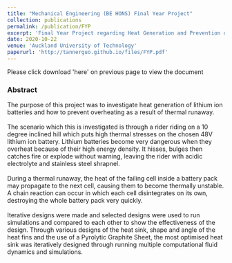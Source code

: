 ```yaml
---
title: "Mechanical Engineering (BE HONS) Final Year Project"
collection: publications
permalink: /publication/FYP
excerpt: 'Final Year Project regarding Heat Generation and Prevention of Overheating in Lithium Ion Batteries'
date: 2020-10-22
venue: 'Auckland University of Technology'
paperurl: 'http://tannerguo.github.io/files/FYP.pdf'
---
```


Please click download 'here' on previous page to view the document

<h3>Abstract</h3>
The purpose of this project was to investigate heat generation of lithium ion batteries and how to
prevent overheating as a result of thermal runaway. <br/>
<br/>The scenario which this is investigated is through
a rider riding on a 10 degree inclined hill which puts high thermal stresses on the chosen 48V lithium
ion battery. Lithium batteries become very dangerous when they overheat because of their high energy
density. It hisses, bulges then catches fire or explode without warning, leaving the rider with acidic
electrolyte and stainless steel shrapnel. <br/>
<br/>During a thermal runaway, the heat of the failing cell inside
a battery pack may propagate to the next cell, causing them to become thermally unstable. A chain
reaction can occur in which each cell disintegrates on its own, destroying the whole battery pack very
quickly. <br/>
<br/>Iterative designs were made and selected designs were used to run simulations and compared
to each other to show the effectiveness of the design. Through various designs of the heat sink, shape
and angle of the heat fins and the use of a Pyrolytic Graphite Sheet, the most optimised heat sink
was iteratively designed through running multiple computational fluid dynamics and simulations.
